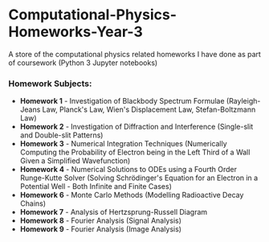 # Computational-Physics-Homeworks-Year-3
A store of the computational physics related homeworks I have done as part of coursework (Python 3 Jupyter notebooks)

### Homework Subjects:
* **Homework 1** - Investigation of Blackbody Spectrum Formulae (Rayleigh-Jeans Law, Planck's Law, Wien's Displacement Law, Stefan-Boltzmann Law)
* **Homework 2** - Investigation of Diffraction and Interference (Single-slit and Double-slit Patterns)
* **Homework 3** - Numerical Integration Techniques (Numerically Computing the Probability of Electron being in the Left Third of a Wall Given a Simplified Wavefunction)
* **Homework 4** - Numerical Solutions to ODEs using a Fourth Order Runge-Kutte Solver (Solving Schrödinger's Equation for an Electron in a Potential Well - Both Infinite and Finite Cases)
* **Homework 6** - Monte Carlo Methods (Modelling Radioactive Decay Chains)
* **Homework 7** - Analysis of Hertzsprung-Russell Diagram
* **Homework 8** - Fourier Analysis (Signal Analysis)
* **Homework 9** - Fourier Analysis (Image Analysis)
